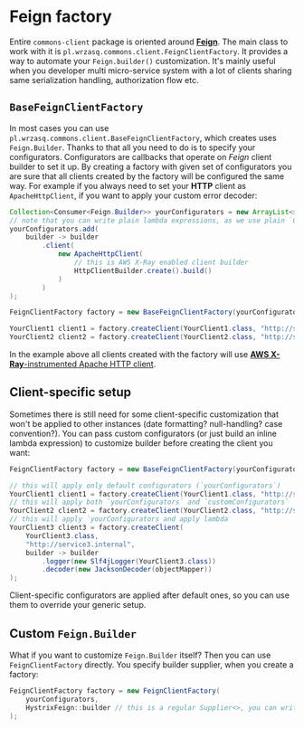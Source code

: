 <!---
# This file is part of the pl.wrzasq.commons.
#
# @license http://mit-license.org/ The MIT license
# @copyright 2017, 2019 © by Rafał Wrzeszcz - Wrzasq.pl.
-->

# Feign factory

Entire `commons-client` package is oriented around [**Feign**](https://github.com/OpenFeign/feign). The main class to work with it is `pl.wrzasq.commons.client.FeignClientFactory`. It provides a way to automate your `Feign.builder()` customization. It's mainly useful when you developer multi micro-service system with a lot of clients sharing same serialization handling, authorization flow etc.

## `BaseFeignClientFactory`

In most cases you can use `pl.wrzasq.commons.client.BaseFeignClientFactory`, which creates uses `Feign.Builder`. Thanks to that all you need to do is to specify your configurators. Configurators are callbacks that operate on *Feign* client builder to set it up. By creating a factory with given set of configurators you are sure that all clients created by the factory will be configured the same way. For example if you always need to set your **HTTP** client as `ApacheHttpClient`, if you want to apply your custom error decoder:

```java
Collection<Consumer<Feign.Builder>> yourConfigurators = new ArrayList<>();
// note that you can write plain lambda expressions, as we use plain `Consumer<>` interface
yourConfigurators.add(
    builder -> builder
        .client(
            new ApacheHttpClient(
                // this is AWS X-Ray enabled client builder
                HttpClientBuilder.create().build()
            )
        )
);

FeignClientFactory factory = new BaseFeignClientFactory(yourConfigurators);

YourClient1 client1 = factory.createClient(YourClient1.class, "http://service1.internal");
YourClient2 client2 = factory.createClient(YourClient2.class, "http://service2.internal");
```

In the example above all clients created with the factory will use [**AWS X-Ray**-instrumented Apache HTTP client](http://docs.aws.amazon.com/xray/latest/devguide/xray-sdk-java-httpclients.html).

## Client-specific setup

Sometimes there is still need for some client-specific customization that won't be applied to other instances (date formatting? null-handling? case convention?). You can pass custom configurators (or just build an inline lambda expression) to customize builder before creating the client you want:

```java
FeignClientFactory factory = new BaseFeignClientFactory(yourConfigurators);

// this will apply only default configurators (`yourConfigurators`)
YourClient1 client1 = factory.createClient(YourClient1.class, "http://service1.internal");
// this will apply both `yourConfigurators` and `customConfigurators`
YourClient2 client2 = factory.createClient(YourClient2.class, "http://service2.internal", customConfigurators);
// this will apply `yourConfigurators and apply lambda
YourClient3 client3 = factory.createClient(
    YourClient3.class,
    "http://service3.internal",
    builder -> builder
        .logger(new Slf4jLogger(YourClient3.class))
        .decoder(new JacksonDecoder(objectMapper))
);
```

Client-specific configurators are applied after default ones, so you can use them to override your generic setup.

## Custom `Feign.Builder`

What if you want to customize `Feign.Builder` itself? Then you can use `FeignClientFactory` directly. You specify builder supplier, when you create a factory:

```java
FeignClientFactory factory = new FeignClientFactory(
    yourConfigurators,
    HystrixFeign::builder // this is a regular Supplier<>, you can write own lambda
);
```
